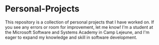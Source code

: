 # Personal-Projects

  This repository is a collection of personal projects that I have worked on. If you see any errors or room for improvement, let me know! I'm a student at the Microsoft Software and Systems Academy in Camp Lejeune, and I'm eager to expand my knowledge and skill in software development.
